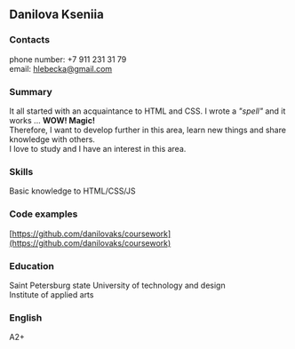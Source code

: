 ## Danilova Kseniia

### Contacts
phone number: +7 911 231 31 79  
email: [hlebecka@gmail.com](hlebecka@gmail.com)


### Summary
It all started with an acquaintance to HTML and CSS. I wrote a *"spell"* and it works ... **WOW! Magic!**  
Therefore, I want to develop further in this area, learn new things and share knowledge with others.  
I love to study and I have an interest in this area.

### Skills
Basic knowledge to HTML/CSS/JS

### Code examples
[https://github.com/danilovaks/coursework](https://github.com/danilovaks/coursework)

### Education
Saint Petersburg state University of technology and design  
Institute of applied arts

### English
А2+
